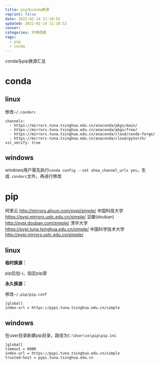 ```yaml
---
title: pip与conda换源
reprint: false
date: 2022-02-14 11:10:52
updated: 2022-02-14 11:10:52
conver:
categories: 环境搭建
tags:
  - pip
  - conda
---
```


conda与pip换源汇总

<!--more-->

# conda

## linux

修改`~/.condarc`

```
channels:
  - https://mirrors.tuna.tsinghua.edu.cn/anaconda/pkgs/main/
  - https://mirrors.tuna.tsinghua.edu.cn/anaconda/pkgs/free/
  - https://mirrors.tuna.tsinghua.edu.cn/anaconda/cloud/conda-forge/
  - https://mirrors.tuna.tsinghua.edu.cn/anaconda/cloud/pytorch/
ssl_verify: true
```



## windows

windows用户需先执行`conda config --set show_channel_urls yes`，生成`.condarc`文件，再进行修改

# pip

阿里云 http://mirrors.aliyun.com/pypi/simple/
中国科技大学 https://pypi.mirrors.ustc.edu.cn/simple/
豆瓣(douban) http://pypi.douban.com/simple/
清华大学 https://pypi.tuna.tsinghua.edu.cn/simple/
中国科学技术大学 http://pypi.mirrors.ustc.edu.cn/simple/

## linux

**临时换源：**

pip后加-i，指定pip源

**永久换源：**

修改`~/.pip/pip.conf`

```
[global]
index-url = https://pypi.tuna.tsinghua.edu.cn/simple
```

## windows

在user目录新建pip目录，路径为`C:\User\xx\pip\pip.ini`

```
[global]
timeout = 6000
index-url = https://pypi.tuna.tsinghua.edu.cn/simple
trusted-host = pypi.tuna.tsinghua.edu.cn
```

